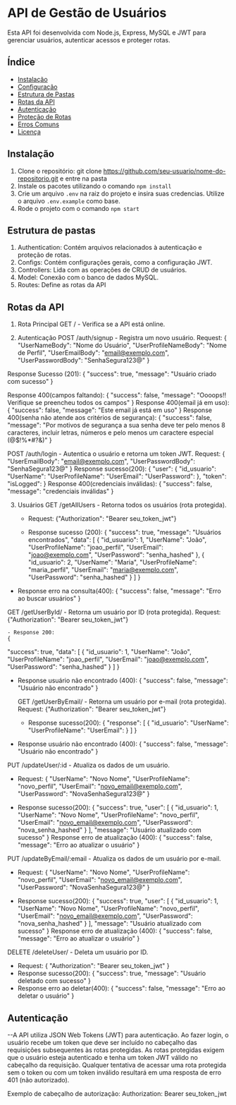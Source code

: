 # API de Gestão de Usuários

Esta API foi desenvolvida com Node.js, Express, MySQL e JWT para gerenciar usuários, autenticar acessos e proteger rotas.

## Índice

- [Instalação](#instalação)
- [Configuração](#configuração)
- [Estrutura de Pastas](#estrutura-de-pastas)
- [Rotas da API](#rotas-da-api)
- [Autenticação](#autenticação)
- [Proteção de Rotas](#proteção-de-rotas)
- [Erros Comuns](#erros-comuns)
- [Licença](#licença)

## Instalação

1. Clone o repositório: git clone https://github.com/seu-usuario/nome-do-repositorio.git e entre na pasta
2. Instale os pacotes utilizando o comando `npm install`
3. Crie um arquivo `.env` na raiz do projeto e insira suas credencias. Utilize o arquivo `.env.example` como base.
4. Rode o projeto com o comando `npm start`

## Estrutura de pastas
1. Authentication: Contém arquivos relacionados à autenticação e proteção de rotas.
2. Configs: Contém configurações gerais, como a configuração JWT.
3. Controllers: Lida com as operações de CRUD de usuários.
4. Model: Conexão com o banco de dados MySQL.
5. Routes: Define as rotas da API


## Rotas da API
1. Rota Principal
    GET / - Verifica se a API está online.

2. Autenticação
    POST /auth/signup - Registra um novo usuário.
Request:
{
    "UserNameBody": "Nome do Usuário",
  "UserProfileNameBody": "Nome de Perfil",
  "UserEmailBody": "email@exemplo.com",
  "UserPasswordBody": "SenhaSegura123@"
}

Response Sucesso (201): 
{
  "success": true,
  "message": "Usuário criado com sucesso"
}

Response 400(campos faltando):
{
  "success": false,
  "message": "Oooops!! Verifique se preencheu todos os campos"
}
Response 400(email já em uso):
{
  "success": false,
  "message": "Este email já está em uso"
}
Response 400(senha não atende aos critérios de segurança):
{
  "success": false,
  "message": "Por motivos de segurança a sua senha deve ter pelo menos 8 caracteres, incluir letras, números e pelo menos um caractere especial (@$!%*#?&)"
}

POST /auth/login - Autentica o usuário e retorna um token JWT.
Request:
{
  "UserEmailBody": "email@exemplo.com",
  "UserPasswordBody": "SenhaSegura123@"
}
Response sucesso(200):
{
	"user": {
		"id_usuario": 
		"UserName": 
		"UserProfileName": 
		"UserEmail": 
		"UserPassword": 
	},
	"token": 
	"isLogged":
}
Response 400(credenciais inválidas):
{
  "success": false,
  "message": "credenciais inválidas"
}


3. Usuários
    GET /getAllUsers - Retorna todos os usuários (rota protegida).
    - Request: 
    {"Authorization": "Bearer seu_token_jwt"}

    - Response sucesso (200): 
        {
  "success": true,
  "message": "Usuários encontrados",
  "data": [
    {
      "id_usuario": 1,
      "UserName": "João",
      "UserProfileName": "joao_perfil",
      "UserEmail": "joao@exemplo.com",
      "UserPassword": "senha_hashed"
    },
    {
      "id_usuario": 2,
      "UserName": "Maria",
      "UserProfileName": "maria_perfil",
      "UserEmail": "maria@exemplo.com",
      "UserPassword": "senha_hashed"
    }
  ]
}
- Response erro na consulta(400):
{
  "success": false,
  "message": "Erro ao buscar usuários"
}



GET /getUserById/ - Retorna um usuário por ID (rota protegida).
    Request: 
    {"Authorization": "Bearer seu_token_jwt"}

    - Response 200:
    {
  "success": true,
  "data": [
    {
      "id_usuario": 1,
      "UserName": "João",
      "UserProfileName": "joao_perfil",
      "UserEmail": "joao@exemplo.com",
      "UserPassword": "senha_hashed"
    }
  ]
}

- Response usuário não encontrado (400):
{
  "success": false,
  "message": "Usuário não encontrado"
}


    GET /getUserByEmail/ - Retorna um usuário por e-mail (rota protegida).
    Request:
    {"Authorization": "Bearer seu_token_jwt"}

    - Response sucesso(200):
        {
	"response": [
		{
			"id_usuario":
			"UserName":
			"UserProfileName":
			"UserEmail":
		}
	]
}
- Response usuário não encontrado (400):
{
  "success": false,
  "message": "Usuário não encontrado"
}

PUT /updateUser/:id - Atualiza os dados de um usuário.
- Request:
{
  "UserName": "Novo Nome",
  "UserProfileName": "novo_perfil",
  "UserEmail": "novo_email@exemplo.com",
  "UserPassword": "NovaSenhaSegura123@"
}

- Response sucesso(200):
{
  "success": true,
  "user": [
    {
      "id_usuario": 1,
      "UserName": "Novo Nome",
      "UserProfileName": "novo_perfil",
      "UserEmail": "novo_email@exemplo.com",
      "UserPassword": "nova_senha_hashed"
    }
  ],
  "message": "Usuário atualizado com sucesso"
}
Response erro de atualização (400):
{
  "success": false,
  "message": "Erro ao atualizar o usuário"
}

PUT /updateByEmail/:email - Atualiza os dados de um usuário por e-mail.
- Request:
{
  "UserName": "Novo Nome",
  "UserProfileName": "novo_perfil",
  "UserEmail": "novo_email@exemplo.com",
  "UserPassword": "NovaSenhaSegura123@"
}

- Response sucesso(200):
{
  "success": true,
  "user": [
    {
      "id_usuario": 1,
      "UserName": "Novo Nome",
      "UserProfileName": "novo_perfil",
      "UserEmail": "novo_email@exemplo.com",
      "UserPassword": "nova_senha_hashed"
    }
  ],
  "message": "Usuário atualizado com sucesso"
}
Response erro de atualização (400):
{
  "success": false,
  "message": "Erro ao atualizar o usuário"
}


    
DELETE /deleteUser/ - Deleta um usuário por ID.
- Request:
{
  "Authorization": "Bearer seu_token_jwt"
}
- Response sucesso(200):
{
  "success": true,
  "message": "Usuário deletado com sucesso"
}
- Response erro ao deletar(400):
{
  "success": false,
  "message": "Erro ao deletar o usuário"
}


## Autenticação
--A API utiliza JSON Web Tokens (JWT) para autenticação. Ao fazer login, o usuário recebe um token que deve ser incluído no cabeçalho das requisições subsequentes às rotas protegidas. As rotas protegidas exigem que o usuário esteja autenticado e tenha um token JWT válido no cabeçalho da requisição.
Qualquer tentativa de acessar uma rota protegida sem o token ou com um token inválido resultará em uma resposta de erro 401 (não autorizado).

Exemplo de cabeçalho de autorização:
    Authorization: Bearer seu_token_jwt
